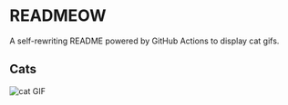 # READMEOW

A self-rewriting README powered by GitHub Actions to display cat gifs.

## Cats

![cat GIF](https://media0.giphy.com/media/6byDVsPwzrz9K/200.gif?cid=9acd02dabrr797ogrz8c1qcdu8cd5jk5xsfw9uxyy47uwgz6&ep=v1_gifs_search&rid=200.gif&ct=g)
